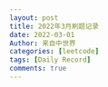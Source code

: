```yaml
---
layout: post
title: 2022年3月刷题记录
date: 2022-03-01
Author: 来自中世界
categories: [leetcode]
tags: [Daily Record]
comments: true
---
```



